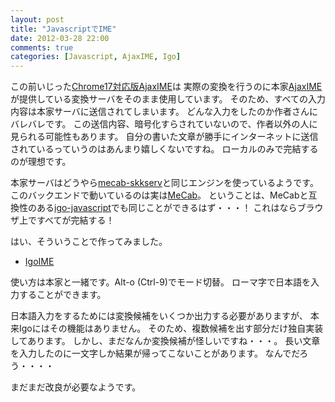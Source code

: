 ```yaml
---
layout: post
title: "JavascriptでIME"
date: 2012-03-28 22:00
comments: true
categories: [Javascript, AjaxIME, Igo]
---
```


この前いじった[Chrome17対応版AjaxIME](http://shogo82148.github.com/AjaxIME)は
実際の変換を行うのに本家[AjaxIME](http://ajaxime.chasen.org/)が提供している変換サーバをそのまま使用しています。
そのため、すべての入力内容は本家サーバに送信されてしまいます。
どんな入力をしたのか作者さんにバレバレです。
この送信内容、暗号化すらされていないので、作者以外の人に見られる可能性もあります。
自分の書いた文章が勝手にインターネットに送信されているっていうのはあんまり嬉しくないですね。
ローカルのみで完結するのが理想です。

本家サーバはどうやら[mecab-skkserv](http://chasen.org/~taku/software/mecab-skkserv/)と同じエンジンを使っているようです。
このバックエンドで動いているのは実は[MeCab](http://mecab.googlecode.com/svn/trunk/mecab/doc/index.html)。
ということは、MeCabと互換性のある[igo-javascript](https://github.com/shogo82148/igo-javascript)でも同じことができるはず・・・！
これはならブラウザ上ですべてが完結する！

はい、そういうことで作ってみました。

- [IgoIME](http://shogo82148.github.com/IgoIME/)

使い方は本家と一緒です。Alt-o (Ctrl-9)でモード切替。
ローマ字で日本語を入力することができます。

日本語入力をするためには変換候補をいくつか出力する必要がありますが、
本来Igoにはその機能はありません。
そのため、複数候補を出す部分だけ独自実装してあります。
しかし、まだなんか変換候補が怪しいですね・・・。
長い文章を入力したのに一文字しか結果が帰ってこないことがあります。
なんでだろう・・・・

まだまだ改良が必要なようです。
